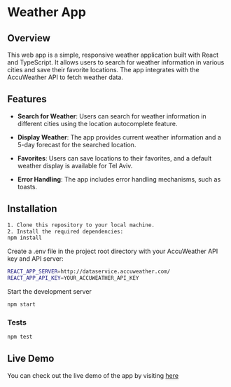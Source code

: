 # Weather App
## Overview


This web app is a simple, responsive weather application built with React and TypeScript. It allows users to search for weather information in various cities and save their favorite locations. The app integrates with the AccuWeather API to fetch weather data.

## Features

- **Search for Weather**: Users can search for weather information in different cities using the location autocomplete feature.

- **Display Weather**: The app provides current weather information and a 5-day forecast for the searched location.

- **Favorites**: Users can save locations to their favorites, and a default weather display is available for Tel Aviv.


- **Error Handling**: The app includes error handling mechanisms, such as toasts.


## Installation


```bash
1. Clone this repository to your local machine.
2. Install the required dependencies:
npm install
```
Create a .env file in the project root directory with your AccuWeather API key and API server:
```bash
REACT_APP_SERVER=http://dataservice.accuweather.com/
REACT_APP_API_KEY=YOUR_ACCUWEATHER_API_KEY

```
Start the development server
```bash
npm start

```
### Tests
```bash
npm test

```
## Live Demo

You can check out the live demo of the app by visiting [here](https://choosealicense.com/licenses/mit/)
